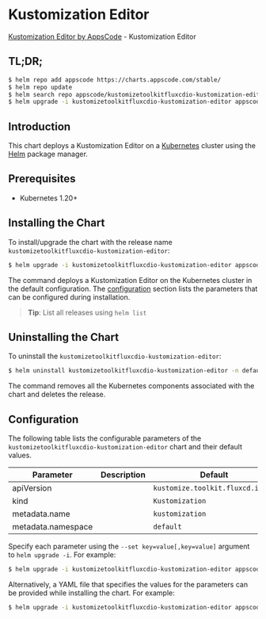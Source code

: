 # Kustomization Editor

[Kustomization Editor by AppsCode](https://appscode.com) - Kustomization Editor

## TL;DR;

```bash
$ helm repo add appscode https://charts.appscode.com/stable/
$ helm repo update
$ helm search repo appscode/kustomizetoolkitfluxcdio-kustomization-editor --version=v0.15.0
$ helm upgrade -i kustomizetoolkitfluxcdio-kustomization-editor appscode/kustomizetoolkitfluxcdio-kustomization-editor -n default --create-namespace --version=v0.15.0
```

## Introduction

This chart deploys a Kustomization Editor on a [Kubernetes](http://kubernetes.io) cluster using the [Helm](https://helm.sh) package manager.

## Prerequisites

- Kubernetes 1.20+

## Installing the Chart

To install/upgrade the chart with the release name `kustomizetoolkitfluxcdio-kustomization-editor`:

```bash
$ helm upgrade -i kustomizetoolkitfluxcdio-kustomization-editor appscode/kustomizetoolkitfluxcdio-kustomization-editor -n default --create-namespace --version=v0.15.0
```

The command deploys a Kustomization Editor on the Kubernetes cluster in the default configuration. The [configuration](#configuration) section lists the parameters that can be configured during installation.

> **Tip**: List all releases using `helm list`

## Uninstalling the Chart

To uninstall the `kustomizetoolkitfluxcdio-kustomization-editor`:

```bash
$ helm uninstall kustomizetoolkitfluxcdio-kustomization-editor -n default
```

The command removes all the Kubernetes components associated with the chart and deletes the release.

## Configuration

The following table lists the configurable parameters of the `kustomizetoolkitfluxcdio-kustomization-editor` chart and their default values.

|     Parameter      | Description |                   Default                   |
|--------------------|-------------|---------------------------------------------|
| apiVersion         |             | <code>kustomize.toolkit.fluxcd.io/v1</code> |
| kind               |             | <code>Kustomization</code>                  |
| metadata.name      |             | <code>kustomization</code>                  |
| metadata.namespace |             | <code>default</code>                        |


Specify each parameter using the `--set key=value[,key=value]` argument to `helm upgrade -i`. For example:

```bash
$ helm upgrade -i kustomizetoolkitfluxcdio-kustomization-editor appscode/kustomizetoolkitfluxcdio-kustomization-editor -n default --create-namespace --version=v0.15.0 --set apiVersion=kustomize.toolkit.fluxcd.io/v1
```

Alternatively, a YAML file that specifies the values for the parameters can be provided while
installing the chart. For example:

```bash
$ helm upgrade -i kustomizetoolkitfluxcdio-kustomization-editor appscode/kustomizetoolkitfluxcdio-kustomization-editor -n default --create-namespace --version=v0.15.0 --values values.yaml
```
